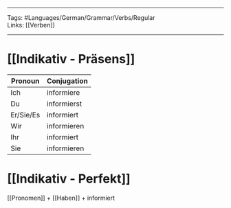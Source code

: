 ___
Tags: #Languages/German/Grammar/Verbs/Regular  
Links: [[Verben]]
___
# [[Indikativ - Präsens]]
Pronoun|Conjugation
------------ | ------------
Ich | informiere
Du | informierst
Er/Sie/Es | informiert
Wir | informieren
Ihr | informiert
Sie | informieren


# [[Indikativ - Perfekt]]
[[Pronomen]] + [[Haben]] + informiert